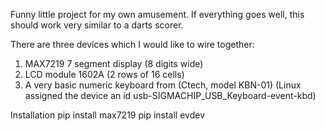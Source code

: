 Funny little project for my own amusement.
If everything goes well, this should work very similar to a darts scorer.

There are three devices which I would like to wire together:

1. MAX7219 7 segment display (8 digits wide)
2. LCD module 1602A (2 rows of 16 cells)
3. A very basic numeric keyboard from (Ctech, model KBN-01)
   (Linux assigned the device an id usb-SIGMACHIP_USB_Keyboard-event-kbd)

Installation
pip install max7219
pip install evdev
